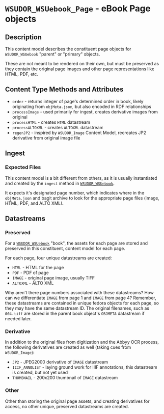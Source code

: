 # `WSUDOR_WSUebook_Page` - eBook Page objects

## Description

This content model describes the constituent page objects for `WSUDOR_WSUebook` "parent" or "primary" objects.

These are not meant to be rendered on their own, but must be preserved as they contain the original page images and other page representations like HTML, PDF, etc.

## Content Type Methods and Attributes

 * `order` - returns integer of page's determined order in book, likely originating from `objMeta.json`, but also encoded in RDF relationships
 * `processImage` - used primarily for ingest, creates derivative images from original
 * `processHTML` - creates `HTML` datastream
 * `processALTOXML` - creates `ALTOXML` datastream
 * `regenJP2` - inspired by `WSUDOR_Image` Content Model, recreates JP2 derivative from original image file


## Ingest

### Expected Files

This content model is a bit different from others, as it is usually instantiated and created by the `ingest` method in [`WSUDOR_WSUebook`](WSUDOR_WSUebook.md).

It expects it's designated page number, which indicates where in the `objMeta.json` and bagit archive to look for the appropriate page files (image, HTML, PDF, and ALTO XML).  

## Datastreams

### Preserved

For a [`WSUDOR_WSUebook`](WSUDOR_WSUebook.md) "book", the assets for each page are stored and preserved in this constituent, content model for each page.

For each page, four unique datastreams are created:

 * `HTML` - HTML for the page
 * `PDF` - PDF of page
 * `IMAGE` - original page image, usually TIFF
 * `ALTOXML` - ALTO XML

Why aren't there page numbers associated with these datastreams?  How can we differentiate `IMAGE` from page 1 and `IMAGE` from page 4?  Remember, these datastreams are contained in unique fedora objects for each page, so they may have the same datastream ID.  The original filenames, such as `004.tiff` are stored in the parent book object's `OBJMETA` datastream if needed later.

### Derivative

In addition to the original files from digitization and the Abbyy OCR process, the following derivatives are created as well (taking cues from `WSUDOR_Image`):

 * `JP2` - JPEG2000 derivative of `IMAGE` datastream
 * `IIIF_ANNOLIST` - laying ground work for IIIF annotations, this datastream is created, but not yet used
 * `THUMBNAIL` - 200x200 thumbnail of `IMAGE` datastream

### Other

Other than storing the original page assets, and creating derivatives for access, no other unique, preserved datastreams are created.

